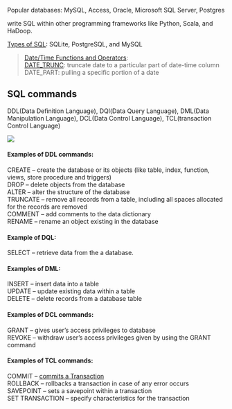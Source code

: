 Popular databases: MySQL, Access, Oracle, Microsoft SQL Server, Postgres

write SQL within other programming frameworks like Python, Scala, and HaDoop.

[Types of SQL](https://www.digitalocean.com/community/tutorials/sqlite-vs-mysql-vs-postgresql-a-comparison-of-relational-database-management-systems): SQLite, PostgreSQL, and MySQL

>[Date/Time Functions and Operators](https://www.postgresql.org/docs/9.1/functions-datetime.html):\
[DATE_TRUNC](https://mode.com/blog/date-trunc-sql-timestamp-function-count-on/): truncate date to a particular part of date-time column\
DATE_PART: pulling a specific portion of a date

## SQL commands

DDL(Data Definition Language), DQl(Data Query Language), DML(Data Manipulation Language), DCL(Data Control Language), TCL(transaction Control Language)

![](https://media.geeksforgeeks.org/wp-content/cdn-uploads/20190826175059/Types-of-SQL-Commands.jpg)

#### Examples of DDL commands:

CREATE – create the database or its objects (like table, index, function, views, store procedure and triggers)\
DROP – delete objects from the database\
ALTER – alter the structure of the database\
TRUNCATE – remove all records from a table, including all spaces allocated for the records are removed\
COMMENT – add comments to the data dictionary\
RENAME – rename an object existing in the database

#### Example of DQL:

SELECT – retrieve data from the a database.

#### Examples of DML:

INSERT – insert data into a table\
UPDATE – update existing data within a table\
DELETE – delete records from a database table

#### Examples of DCL commands:

GRANT – gives user’s access privileges to database\
REVOKE – withdraw user’s access privileges given by using the GRANT command

#### Examples of TCL commands:

COMMIT – [commits a Transaction](https://www.geeksforgeeks.org/sql-transactions/)\
ROLLBACK – rollbacks a transaction in case of any error occurs\
SAVEPOINT – sets a savepoint within a transaction\
SET TRANSACTION – specify characteristics for the transaction

